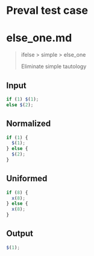 # Preval test case

# else_one.md

> ifelse > simple > else_one
>
> Eliminate simple tautology

## Input

`````js filename=intro
if (1) $(1);
else $(2);
`````

## Normalized

`````js filename=intro
if (1) {
  $(1);
} else {
  $(2);
}
`````

## Uniformed

`````js filename=intro
if (8) {
  x(8);
} else {
  x(8);
}
`````

## Output

`````js filename=intro
$(1);
`````
